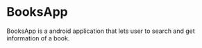 # BooksApp
BooksApp is a android application that lets user to search and get information of a book.

